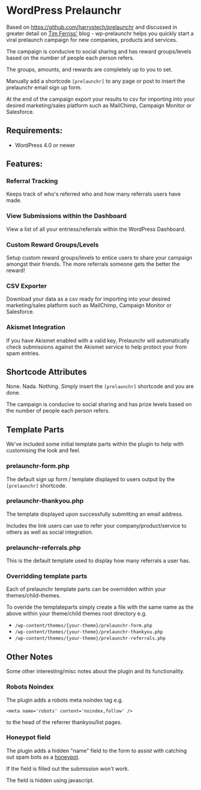 # WordPress Prelaunchr

Based on https://github.com/harrystech/prelaunchr and discussed in greater detail on [Tim Ferriss'](http://fourhourworkweek.com/2014/07/21/harrys-prelaunchr-email/) blog - wp-prelaunchr helps you quickly start a viral prelaunch campaign for new companies, products and services. 

The campaign is conducive to social sharing and has reward groups/levels based on the number of people each person refers. 

The groups, amounts, and rewards are completely up to you to set. 

Manually add a shortcode `[prelaunchr]` to any page or post to insert the prelaunchr email sign up form.

At the end of the campaign export your results to csv for importing into your desired marketing/sales platform such as MailChimp, Campaign Monitor or Salesforce.

## Requirements:

* WordPress 4.0 or newer

## Features:

### Referral Tracking

Keeps track of who's referred who and how many referrals users have made.

### View Submissions within the Dashboard

View a list of all your entriess/referrals within the WordPress Dashboard.

### Custom Reward Groups/Levels

Setup custom reward  groups/levels to entice users to share your campaign amongst their friends. The more referrals someone gets the better the reward!

### CSV Exporter

Download your data as a csv ready for importing into your desired marketing/sales platform such as MailChimp, Campaign Monitor or Salesforce.

### Akismet Integration

If you have Akismet enabled with a valid key, Prelaunchr will automatically check submissions against the Akismet service to help protect your from spam entries.


## Shortcode Attributes

None. Nada. Nothing. Simply insert the `[prelaunchr]` shortcode and you are done.

The campaign is conducive to social sharing and has prize levels based on the number of people each person refers. 

## Template Parts

We've included some initial template parts within the plugin to help with customising the look and feel.

### prelaunchr-form.php

The default sign up form / template displayed to users output by the `[prelaunchr]` shortcode.

### prelaunchr-thankyou.php

The template displayed upon successfully submitting an email address.

Includes the link users can use to refer your company/product/service to others as well as social integration.

### prelaunchr-referrals.php

This is the default template used to display how many referrals a user has.

### Overridding template parts

Each of prelaunchr template parts can be overridden within your themes/child-themes.

To overide the templateparts simply create a file with the same name as the above within your theme/child themes root directory e.g.

* `/wp-content/themes/{your-theme}/prelaunchr-form.php`
* `/wp-content/themes/{your-theme}/prelaunchr-thankyou.php`
* `/wp-content/themes/{your-theme}/prelaunchr-referrals.php` 

## Other Notes

Some other interesting/misc notes about the plugin and its functionality.

### Robots Noindex

The plugin adds a robots meta noindex tag e.g.

```
<meta name='robots' content='noindex,follow' />
```

to the head of the referrer thankyou/list pages.

### Honeypot field

The plugin adds a hidden "name" field to the form to assist with catching out spam bots as a [honeypot](http://en.wikipedia.org/wiki/Honeypot_%28computing%29).

If the field is filled out the submission won't work.

The field is hidden using javascript.